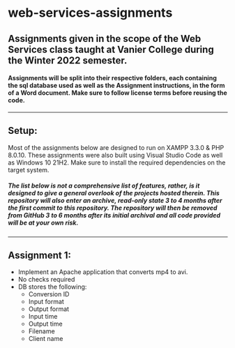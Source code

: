 # web-services-assignments
Assignments given in the scope of the Web Services class taught at Vanier College during the Winter 2022 semester.
---
#### Assignments will be split into their respective folders, each containing the sql database used as well as the Assignment instructions, in the form of a Word document. Make sure to follow license terms before reusing the code.
---
## Setup:
Most of the assignments below are designed to run on XAMPP 3.3.0 & PHP 8.0.10. These assignments were also built using Visual Studio Code as well as Windows 10 21H2. Make sure to install the required dependencies on the target system. 

##### The list below is not a comprehensive list of features, rather, is it designed to give a general overlook of the projects hosted therein. This repository will also enter an archive, read-only state 3 to 4 months after the first commit to this repository. The repository will then be removed from GitHub 3 to 6 months after its initial archival and all code provided will be at your own risk.
---
## Assignment 1:
- Implement an Apache application that converts mp4 to avi. 
- No checks required
- DB stores the following:
    - Conversion ID
    - Input format
    - Output format
    - Input time
    - Output time
    - Filename
    - Client name
